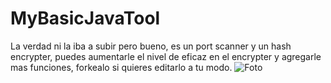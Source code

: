 # MyBasicJavaTool
La verdad ni la iba a subir pero bueno, es un port scanner y un hash encrypter, puedes aumentarle el nivel de eficaz en el encrypter y agregarle mas funciones, forkealo si quieres editarlo a tu modo.
![Foto](https://cdn.discordapp.com/attachments/851486825024585799/884264239232090112/unknown.png)
